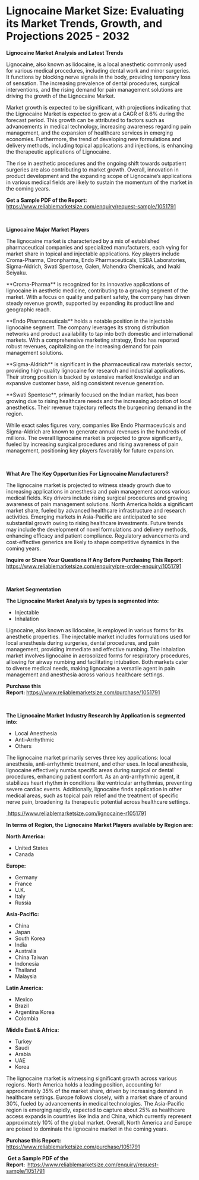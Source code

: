 <p><h1>Lignocaine Market Size: Evaluating its Market Trends, Growth, and Projections 2025 - 2032</h1></p><p><strong>Lignocaine Market Analysis and Latest Trends</strong></p>
<p><p>Lignocaine, also known as lidocaine, is a local anesthetic commonly used for various medical procedures, including dental work and minor surgeries. It functions by blocking nerve signals in the body, providing temporary loss of sensation. The increasing prevalence of dental procedures, surgical interventions, and the rising demand for pain management solutions are driving the growth of the Lignocaine Market.</p><p>Market growth is expected to be significant, with projections indicating that the Lignocaine Market is expected to grow at a CAGR of 8.6% during the forecast period. This growth can be attributed to factors such as advancements in medical technology, increasing awareness regarding pain management, and the expansion of healthcare services in emerging economies. Furthermore, the trend of developing new formulations and delivery methods, including topical applications and injections, is enhancing the therapeutic applications of Lignocaine.</p><p>The rise in aesthetic procedures and the ongoing shift towards outpatient surgeries are also contributing to market growth. Overall, innovation in product development and the expanding scope of Lignocaine’s applications in various medical fields are likely to sustain the momentum of the market in the coming years.</p></p>
<p><strong>Get a Sample PDF of the Report:&nbsp;</strong> <a href="https://www.reliablemarketsize.com/enquiry/request-sample/1051791?utm_campaign=3164&utm_medium=2&utm_source=Github&utm_content=ia&utm_term=19042025&utm_id=lignocaine">https://www.reliablemarketsize.com/enquiry/request-sample/1051791</a></p>
<p>&nbsp;</p>
<p><strong>Lignocaine Major Market Players</strong></p>
<p><p>The lignocaine market is characterized by a mix of established pharmaceutical companies and specialized manufacturers, each vying for market share in topical and injectable applications. Key players include Croma-Pharma, Cironpharma, Endo Pharmaceuticals, ESBA Laboratories, Sigma-Aldrich, Swati Spentose, Galen, Mahendra Chemicals, and Iwaki Seiyaku.</p><p>**Croma-Pharma** is recognized for its innovative applications of lignocaine in aesthetic medicine, contributing to a growing segment of the market. With a focus on quality and patient safety, the company has driven steady revenue growth, supported by expanding its product line and geographic reach.</p><p>**Endo Pharmaceuticals** holds a notable position in the injectable lignocaine segment. The company leverages its strong distribution networks and product availability to tap into both domestic and international markets. With a comprehensive marketing strategy, Endo has reported robust revenues, capitalizing on the increasing demand for pain management solutions.</p><p>**Sigma-Aldrich** is significant in the pharmaceutical raw materials sector, providing high-quality lignocaine for research and industrial applications. Their strong position is backed by extensive market knowledge and an expansive customer base, aiding consistent revenue generation.</p><p>**Swati Spentose**, primarily focused on the Indian market, has been growing due to rising healthcare needs and the increasing adoption of local anesthetics. Their revenue trajectory reflects the burgeoning demand in the region.</p><p>While exact sales figures vary, companies like Endo Pharmaceuticals and Sigma-Aldrich are known to generate annual revenues in the hundreds of millions. The overall lignocaine market is projected to grow significantly, fueled by increasing surgical procedures and rising awareness of pain management, positioning key players favorably for future expansion.</p></p>
<p>&nbsp;</p>
<p><strong>What Are The Key Opportunities For Lignocaine Manufacturers?</strong></p>
<p><p>The lignocaine market is projected to witness steady growth due to increasing applications in anesthesia and pain management across various medical fields. Key drivers include rising surgical procedures and growing awareness of pain management solutions. North America holds a significant market share, fueled by advanced healthcare infrastructure and research activities. Emerging markets in Asia-Pacific are anticipated to see substantial growth owing to rising healthcare investments. Future trends may include the development of novel formulations and delivery methods, enhancing efficacy and patient compliance. Regulatory advancements and cost-effective generics are likely to shape competitive dynamics in the coming years.</p></p>
<p><strong>Inquire or Share Your Questions If Any Before Purchasing This Report:</strong> <a href="https://www.reliablemarketsize.com/enquiry/pre-order-enquiry/1051791?utm_campaign=3164&utm_medium=2&utm_source=Github&utm_content=ia&utm_term=19042025&utm_id=lignocaine">https://www.reliablemarketsize.com/enquiry/pre-order-enquiry/1051791</a></p>
<p>&nbsp;</p>
<p><strong>Market Segmentation</strong></p>
<p><strong>The Lignocaine Market Analysis by types is segmented into:</strong></p>
<p><ul><li>Injectable</li><li>Inhalation</li></ul></p>
<p><p>Lignocaine, also known as lidocaine, is employed in various forms for its anesthetic properties. The injectable market includes formulations used for local anesthesia during surgeries, dental procedures, and pain management, providing immediate and effective numbing. The inhalation market involves lignocaine in aerosolized forms for respiratory procedures, allowing for airway numbing and facilitating intubation. Both markets cater to diverse medical needs, making lignocaine a versatile agent in pain management and anesthesia across various healthcare settings.</p></p>
<p><strong>Purchase this Report:&nbsp;</strong><a href="https://www.reliablemarketsize.com/purchase/1051791?utm_campaign=3164&utm_medium=2&utm_source=Github&utm_content=ia&utm_term=19042025&utm_id=lignocaine">https://www.reliablemarketsize.com/purchase/1051791</a></p>
<p>&nbsp;</p>
<p><strong>The Lignocaine Market Industry Research by Application is segmented into:</strong></p>
<p><ul><li>Local Anesthesia</li><li>Anti-Arrhythmic</li><li>Others</li></ul></p>
<p><p>The lignocaine market primarily serves three key applications: local anesthesia, anti-arrhythmic treatment, and other uses. In local anesthesia, lignocaine effectively numbs specific areas during surgical or dental procedures, enhancing patient comfort. As an anti-arrhythmic agent, it stabilizes heart rhythm in conditions like ventricular arrhythmias, preventing severe cardiac events. Additionally, lignocaine finds application in other medical areas, such as topical pain relief and the treatment of specific nerve pain, broadening its therapeutic potential across healthcare settings.</p></p>
<p><a href="https://www.reliablemarketsize.com/lignocaine-r1051791?utm_campaign=3164&utm_medium=2&utm_source=Github&utm_content=ia&utm_term=19042025&utm_id=lignocaine">&nbsp;https://www.reliablemarketsize.com/lignocaine-r1051791</a></p>
<p><strong>In terms of Region, the Lignocaine Market Players available by Region are:</strong></p>
<p>
    <p> <strong> North America: </strong>
        <ul>
            <li>United States</li>
            <li>Canada</li>
        </ul>
        </p> 
    <p> <strong> Europe: </strong>
        <ul>
            <li>Germany</li>
            <li>France</li>
            <li>U.K.</li>
            <li>Italy</li>
            <li>Russia</li>
        </ul>
        </p> 
    <p> <strong> Asia-Pacific: </strong>
        <ul>
            <li>China</li>
            <li>Japan</li>
            <li>South Korea</li>
            <li>India</li>
            <li>Australia</li>
            <li>China Taiwan</li>
            <li>Indonesia</li>
            <li>Thailand</li>
            <li>Malaysia</li>
        </ul>
        </p> 
    <p> <strong> Latin America: </strong>
        <ul>
            <li>Mexico</li>
            <li>Brazil</li>
            <li>Argentina Korea</li>
            <li>Colombia</li>
        </ul>
        </p> 
    <p> <strong> Middle East & Africa: </strong>
        <ul>
            <li>Turkey</li>
            <li>Saudi</li>
            <li>Arabia</li>
            <li>UAE</li>
            <li>Korea</li>
        </ul>
    </p>
    </p>
<p><p>The lignocaine market is witnessing significant growth across various regions. North America holds a leading position, accounting for approximately 35% of the market share, driven by increasing demand in healthcare settings. Europe follows closely, with a market share of around 30%, fueled by advancements in medical technologies. The Asia-Pacific region is emerging rapidly, expected to capture about 25% as healthcare access expands in countries like India and China, which currently represent approximately 10% of the global market. Overall, North America and Europe are poised to dominate the lignocaine market in the coming years.</p></p>
<p><strong>Purchase this Report: </strong><a href="https://www.reliablemarketsize.com/purchase/1051791?utm_campaign=3164&utm_medium=2&utm_source=Github&utm_content=ia&utm_term=19042025&utm_id=lignocaine">https://www.reliablemarketsize.com/purchase/1051791</a></p>
<p>&nbsp;<strong>Get a Sample PDF of the Report:&nbsp;&nbsp;</strong><a href="https://www.reliablemarketsize.com/enquiry/request-sample/1051791?utm_campaign=3164&utm_medium=2&utm_source=Github&utm_content=ia&utm_term=19042025&utm_id=lignocaine">https://www.reliablemarketsize.com/enquiry/request-sample/1051791</a></p>
<p><strong></strong></p>
<p><p></p><p></p><p></p></p>